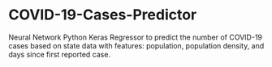 # COVID-19-Cases-Predictor
Neural Network Python Keras Regressor to predict the number of COVID-19 cases based on state data with features: population, population density, and days since first reported case.
